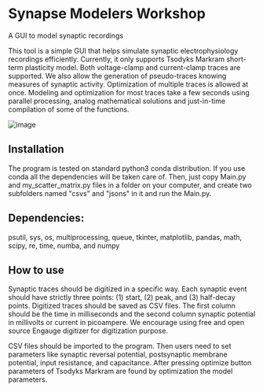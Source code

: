 # Synapse Modelers Workshop
A GUI to model synaptic recordings

This tool is a simple GUI that helps simulate synaptic electrophysiology recordings efficiently. Currently, it only supports Tsodyks Markram short-term plasticity model. Both voltage-clamp and current-clamp traces are supported. We also allow the generation of pseudo-traces knowing measures of synaptic activity. Optimization of multiple traces is allowed at once. Modeling and optimization for most traces take a few seconds using parallel processing, analog mathematical solutions and just-in-time compilation of some of the functions.

![image](https://user-images.githubusercontent.com/18602635/59128584-74aa4300-8938-11e9-9b16-85b3f4b221f6.png)

## Installation
The program is tested on standard python3 conda distribution. If you use conda all the dependencies will be taken care of. Then, just copy Main.py and my_scatter_matrix.py files in a folder on your computer, and create two subfolders named "csvs" and "jsons" in it and run the Main.py.

## Dependencies:
psutil, sys, os, multiprocessing, queue, tkinter, matplotlib, pandas, math, scipy, re, time, numba, and numpy

## How to use
Synaptic traces should be digitized in a specific way. Each synaptic event should have strictly three points: (1) start, (2) peak, and (3) half-decay points. Digitized traces should be saved as CSV files. The first column should be the time in milliseconds and the second column synaptic potential in millivolts or current in picoampere. We encourage using free and open source Engauge digitizer for digitization purpose.

CSV files should be imported to the program. Then users need to set parameters like synaptic reversal potential, postsynaptic membrane potential, input resistance, and capacitance. After pressing optimize button parameters of Tsodyks Markram are found by optimization the model parameters.
